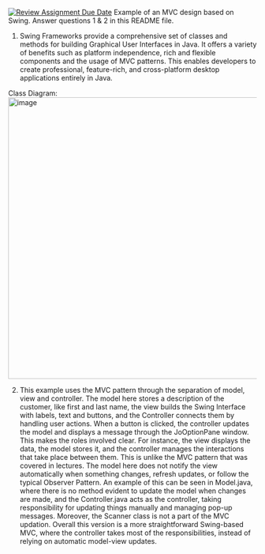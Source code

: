 [![Review Assignment Due Date](https://classroom.github.com/assets/deadline-readme-button-22041afd0340ce965d47ae6ef1cefeee28c7c493a6346c4f15d667ab976d596c.svg)](https://classroom.github.com/a/57HVEcop)
Example of an MVC design based on Swing. Answer questions 1 & 2 in this README file.

1. Swing Frameworks provide a comprehensive set of classes and methods for building Graphical User Interfaces in Java. It offers a variety of benefits such as platform independence, rich and flexible components and the usage of MVC patterns. This enables developers to create professional, feature-rich, and cross-platform desktop applications entirely in Java.  

Class Diagram:
<img width="778" height="570" alt="image" src="https://github.com/user-attachments/assets/cff00d03-3620-4c77-94f6-2b4a5bf9679c" />

2. This example uses the MVC pattern through the separation of model, view and controller. The model here stores a description of the customer, like first and last name, the view builds the Swing Interface with labels, text and buttons, and the Controller connects them by handling user actions. When a button is clicked, the controller updates the model and displays a message through the JoOptionPane window. This makes the roles involved clear. For instance, the view displays the data, the model stores it, and the controller manages the interactions that take place between them. This is unlike the MVC pattern that was covered in lectures. The model here does not notify the view automatically when something changes, refresh updates, or follow the typical Observer Pattern. An example of this can be seen in Model.java, where there is no method evident to update the model when changes are made, and the Controller.java acts as the controller, taking responsibility for updating things manually and managing pop-up messages. Moreover, the Scanner class is not a part of the MVC updation. Overall this version is a more straightforward Swing-based MVC, where the controller takes most of the responsibilities, instead of relying on automatic model-view updates. 
